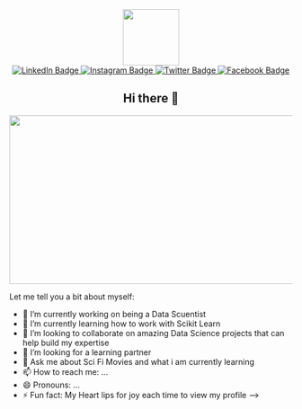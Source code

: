 <div id="header" align="center">
  
  <img src="https://media.giphy.com/media/NgurY1o4z080Jfoyzw/giphy.gif" width="100"/>
  <div id="badges">
  <a href="https://www.linkedin.com/in/miriam-amaefule-b82534179/">
    <img src="https://img.shields.io/badge/LinkedIn-azureblue?style=for-the-badge&logo=linkedin&logoColor=white" alt="LinkedIn Badge"/>
  </a>
  <a href="https://www.instagram.com/datagirl_astrid/">
    <img src="https://img.shields.io/badge/Instagram-pink?style=for-the-badge&logo=instagram&logoColor=white" alt="Instagram Badge"/>
  </a>
  <a href="https://twitter.com/De_DataGirl">
    <img src="https://img.shields.io/badge/Twitter-blue?style=for-the-badge&logo=twitter&logoColor=white" alt="Twitter Badge"/>
  </a>
  <a href="https://m.facebook.com/Tenacious.Miriam">
    <img src="https://img.shields.io/badge/FaceBook-darkblue?style=for-the-badge&logo=facebook&logoColor=white" alt="Facebook Badge"/>
  </a>
</div>
  
  <img src="https://komarev.com/ghpvc/?username=Mihryam&style=flat-square&color=blue" alt=""/>
  
  ## Hi there 👋
</div>

<div align="center">
  <img src="https://cdn.wallpapersafari.com/74/67/G0vIpR.gif" width="600" height="300"/>
</div>




Let me tell you a bit about myself:

- 🔭 I’m currently working on being a Data Scuentist
- 🌱 I’m currently learning how to work with Scikit Learn
- 👯 I’m looking to collaborate on amazing Data Science projects that can help build my expertise
- 🤔 I’m looking for a learning partner
- 💬 Ask me about Sci Fi Movies and what i am currently learning
- 📫 How to reach me: ...
- 😄 Pronouns: ...
- ⚡ Fun fact: My Heart lips for joy each time to view my profile
-->
